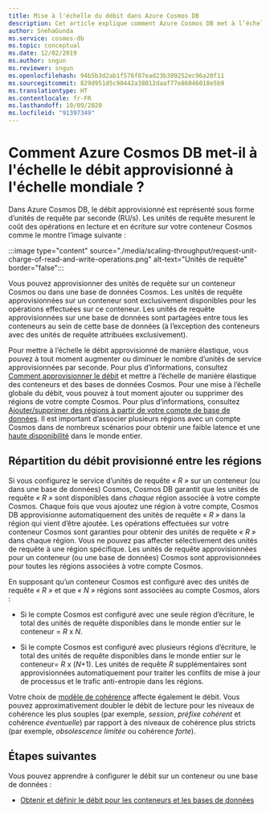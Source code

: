 ```yaml
---
title: Mise à l'échelle du débit dans Azure Cosmos DB
description: Cet article explique comment Azure Cosmos DB met à l’échelle le débit dans les différentes régions où le compte Azure Cosmos est provisionné.
author: SnehaGunda
ms.service: cosmos-db
ms.topic: conceptual
ms.date: 12/02/2019
ms.author: sngun
ms.reviewer: sngun
ms.openlocfilehash: 94b5b3d2ab1f576f87ead23b389252ec96a20f11
ms.sourcegitcommit: 829d951d5c90442a38012daaf77e86046018e5b9
ms.translationtype: HT
ms.contentlocale: fr-FR
ms.lasthandoff: 10/09/2020
ms.locfileid: "91397349"
---
```

# <a name="how-does-azure-cosmos-db-globally-scale-the-provisioned-throughput"></a>Comment Azure Cosmos DB met-il à l'échelle le débit approvisionné à l'échelle mondiale ?

Dans Azure Cosmos DB, le débit approvisionné est représenté sous forme d’unités de requête par seconde (RU/s). Les unités de requête mesurent le coût des opérations en lecture et en écriture sur votre conteneur Cosmos comme le montre l’image suivante :

:::image type="content" source="./media/scaling-throughput/request-unit-charge-of-read-and-write-operations.png" alt-text="Unités de requête" border="false":::

Vous pouvez approvisionner des unités de requête sur un conteneur Cosmos ou dans une base de données Cosmos. Les unités de requête approvisionnées sur un conteneur sont exclusivement disponibles pour les opérations effectuées sur ce conteneur. Les unités de requête approvisionnées sur une base de données sont partagées entre tous les conteneurs au sein de cette base de données (à l’exception des conteneurs avec des unités de requête attribuées exclusivement).

Pour mettre à l’échelle le débit approvisionné de manière élastique, vous pouvez à tout moment augmenter ou diminuer le nombre d’unités de service approvisionnées par seconde. Pour plus d’informations, consultez [Comment approvisionner le débit](set-throughput.md) et mettre à l’échelle de manière élastique des conteneurs et des bases de données Cosmos. Pour une mise à l’échelle globale du débit, vous pouvez à tout moment ajouter ou supprimer des régions de votre compte Cosmos. Pour plus d’informations, consultez [Ajouter/supprimer des régions à partir de votre compte de base de données](how-to-manage-database-account.md#addremove-regions-from-your-database-account). Il est important d’associer plusieurs régions avec un compte Cosmos dans de nombreux scénarios pour obtenir une faible latence et une [haute disponibilité](high-availability.md) dans le monde entier.

## <a name="how-provisioned-throughput-is-distributed-across-regions"></a>Répartition du débit provisionné entre les régions

Si vous configurez le service d’unités de requête *« R »* sur un conteneur (ou dans une base de données) Cosmos, Cosmos DB garantit que les unités de requête *« R »* sont disponibles dans *chaque* région associée à votre compte Cosmos. Chaque fois que vous ajoutez une région à votre compte, Cosmos DB approvisionne automatiquement des unités de requête *« R »* dans la région qui vient d’être ajoutée. Les opérations effectuées sur votre conteneur Cosmos sont garanties pour obtenir des unités de requête *« R »* dans chaque région. Vous ne pouvez pas affecter sélectivement des unités de requête à une région spécifique. Les unités de requête approvisionnées pour un conteneur (ou une base de données) Cosmos sont approvisionnées pour toutes les régions associées à votre compte Cosmos.

En supposant qu’un conteneur Cosmos est configuré avec des unités de requête *« R »* et que *« N »* régions sont associées au compte Cosmos, alors :

- Si le compte Cosmos est configuré avec une seule région d’écriture, le total des unités de requête disponibles dans le monde entier sur le conteneur = *R* x *N*.

- Si le compte Cosmos est configuré avec plusieurs régions d’écriture, le total des unités de requête disponibles dans le monde entier sur le conteneur= *R* x (*N*+1). Les unités de requête *R* supplémentaires sont approvisionnées automatiquement pour traiter les conflits de mise à jour de processus et le trafic anti-entropie dans les régions.

Votre choix de [modèle de cohérence](consistency-levels.md) affecte également le débit. Vous pouvez approximativement doubler le débit de lecture pour les niveaux de cohérence les plus souples (par exemple, *session*, *préfixe cohérent* et cohérence *éventuelle*) par rapport à des niveaux de cohérence plus stricts (par exemple, *obsolescence limitée* ou cohérence *forte*).

## <a name="next-steps"></a>Étapes suivantes

Vous pouvez apprendre à configurer le débit sur un conteneur ou une base de données :

* [Obtenir et définir le débit pour les conteneurs et les bases de données](set-throughput.md) 

